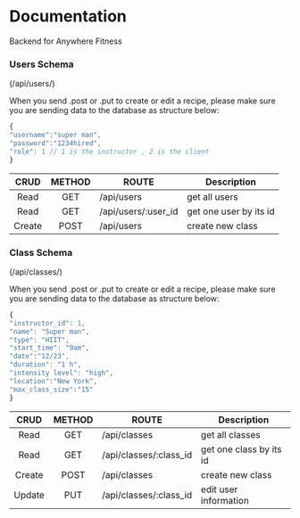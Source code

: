 # Documentation

Backend for Anywhere Fitness <br/>

### Users Schema

(/api/users/)<br/>

When you send .post or .put to create or edit a recipe, please make sure you are sending data to the database as structure below:

```js
{
"username":"super man",
"password":"1234hired",
"role": 1 // 1 is the instructor , 2 is the client
}
```

|  CRUD  | METHOD | ROUTE               | Description            |
| :----: | :----: | ------------------- | ---------------------- |
|  Read  |  GET   | /api/users          | get all users          |
|  Read  |  GET   | /api/users/:user_id | get one user by its id |
| Create |  POST  | /api/users          | create new class       |

### Class Schema

(/api/classes/)<br/>

When you send .post or .put to create or edit a recipe, please make sure you are sending data to the database as structure below:

```js
{
"instructor_id": 1,
"name": "Super man",
"type": "HIIT",
"start_time": "9am",
"date":"12/23",
"duration": "1 h",
"intensity level": "high",
"location":"New York",
"max_class_size":"15"
}
```

|  CRUD  | METHOD | ROUTE                  | Description             |
| :----: | :----: | ---------------------- | ----------------------- |
|  Read  |  GET   | /api/classes           | get all classes         |
|  Read  |  GET   | /api/classes/:class_id | get one class by its id |
| Create |  POST  | /api/classes           | create new class        |
| Update |  PUT   | /api/classes/:class_id | edit user information   |
